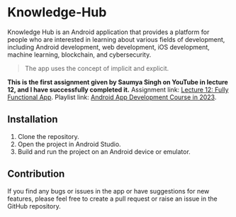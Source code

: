 # Knowledge-Hub

Knowledge Hub is an Android application that provides a platform for people who are interested in learning about various fields of development, including Android development, web development, iOS development, machine learning, blockchain, and cybersecurity.

> The app uses the concept of implicit and explicit.

**This is the first assignment given by Saumya Singh on YouTube in lecture 12, and I have successfully completed it.**
Assignment link: [Lecture 12: Fully Functional App](https://www.youtube.com/watch?v=a5tc0QALO-w&t=759s).
Playlist link: [Android App Development Course in 2023](https://www.youtube.com/playlist?list=PLTV_nsuD2lf4UCTV6xwvNPvFdmCNKyhc8).

## Installation
1. Clone the repository.
2. Open the project in Android Studio.
3. Build and run the project on an Android device or emulator.

## Contribution
If you find any bugs or issues in the app or have suggestions for new features, please feel free to create a pull request or raise an issue in the GitHub repository.
